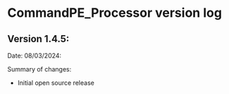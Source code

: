 # CommandPE_Processor version log

## Version 1.4.5:
Date: 08/03/2024:

Summary of changes:
- Initial open source release